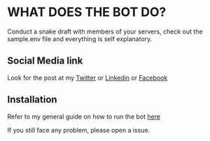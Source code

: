 # WHAT DOES THE BOT DO?
Conduct a snake draft with members of your servers, check out the sample.env file and everything is self explanatory.
## Social Media link

Look for the post at my [Twitter](https://twitter.com/bilal_the_dev/) or [Linkedin](https://www.linkedin.com/in/bilal-the-dev/) 
or [Facebook](https://www.facebook.com/profile.php?id=61556182875591)
## Installation

Refer to my general guide on how to run the bot [here](https://github.com/bilal-the-dev/How-to-run-my-discord-bots)

If you still face any problem, please open a issue.
